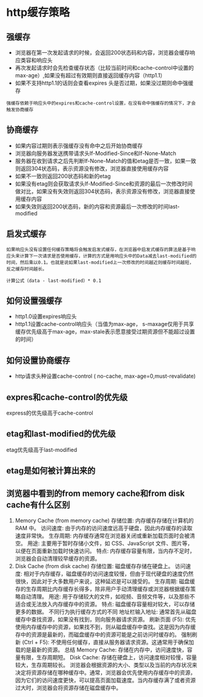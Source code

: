 # http缓存策略
## 强缓存
- 浏览器在第一次发起请求的时候，会返回200状态码和内容，浏览器会缓存响应类容和响应头
- 再次发起请求时会先检查缓存状态（比较当前时间和cache-control中设置的max-age）,如果没有超过有效期则直接返回缓存内容（http1.1）
- 如果不支持http1.1的话则会查看expires 头是否过期，如果没过期则命中强缓存

```
强缓存依赖于响应头中的expires和cache-control设置，在没有命中强缓存的情况下，才会触发协商缓存
```
## 协商缓存
- 如果内容过期则表示强缓存没有命中之后开始协商缓存
- 浏览器向服务器发送携带请求头If-Modified-Since和If-None-Match
- 服务器在收到请求之后先判断If-None-Match的值和etag是否一致，如果一致则返回304状态码，表示资源没有修改，浏览器直接使用缓存内容
- 如果不一致则返回200状态码和新的etag
- 如果没有etag则会获取请求头If-Modified-Since和资源的最后一次修改时间做对比，如果没有失效则返回304状态码，表示资源没有修改，浏览器直接使用缓存内容
- 如果失效则返回200状态码，新的内容和资源最后一次修改的时间last-modified

## 启发式缓存

```
如果响应头没有设置任何缓存策略将会触发启发式缓存，在浏览器中启发式缓存的算法是基于响应头来计算下一次请求是否使用缓存，计算的方式是用响应头中的Data减去last-modified的时间，然后乘以0.1。也就是说如果last-modified上一次修改的时间越近则缓存时间越短，反之缓存时间越长。

计算公式（data - last-modified）* 0.1
```

## 如何设置强缓存

- http1.0设置expires响应头
- http1.1设置cache-control响应头（当值为max-age， s-maxage仅用于共享缓存优先级高于max-age，max-stale表示愿意接受过期资源但不能超过设置的时间）

## 如何设置协商缓存

- http请求头种设置cache-control ( no-cache, max-age=0,must-revalidate)

## expres和cache-control的优先级

express的优先级高于cache-control

## etag和last-modified的优先级

etag优先级高于last-modified

## etag是如何被计算出来的



## 浏览器中看到的from memory cache和from disk cache有什么区别
1. Memory Cache (from memory cache)
存储位置: 内存缓存存储在计算机的 RAM 中。
访问速度: 由于内存的访问速度远高于硬盘，因此内存缓存的读取速度非常快。
生存周期: 内存缓存通常在浏览器关闭或重新加载页面时会被清空。
用途: 主要用于暂时存储小文件，如 CSS、JavaScript 文件、图片等，以便在页面重新加载时快速访问。
特点: 内存缓存容量有限，当内存不足时，浏览器会自动清理较早缓存的资源。
2. Disk Cache (from disk cache)
存储位置: 磁盘缓存存储在硬盘上。
访问速度: 相对于内存缓存，磁盘缓存的访问速度较慢，但由于现代硬盘的速度仍然很快，因此对于大多数用户来说，这种延迟是可以接受的。
生存周期: 磁盘缓存的生存周期比内存缓存长得多，除非用户手动清理缓存或浏览器根据缓存策略自动清理。
用途: 用于存储较大的文件，如视频、音频文件等，以及那些不适合或无法放入内存缓存中的资源。
特点: 磁盘缓存容量相对较大，可以存储更多的数据。
不同行为执行缓存方式的不同
地址栏输入地址: 通常首先从磁盘缓存中查找资源，如果没有找到，则向服务器请求资源。
刷新页面 (F5): 优先使用内存缓存中的资源，如果找不到，则从磁盘缓存中查找。这是因为内存缓存中的资源是最新的，而磁盘缓存中的资源可能是之前访问时缓存的。
强制刷新 (Ctrl + F5): 不使用任何缓存，直接从服务器请求资源。这通常用于确保加载的是最新的资源。
总结
Memory Cache: 存储在内存中，访问速度快，容量有限，生存周期短。
Disk Cache: 存储在硬盘上，访问速度相对较慢，容量较大，生存周期较长。
浏览器会根据资源的大小、类型以及当前的内存状况来决定将资源存储在哪种缓存中。通常，浏览器会优先使用内存缓存中的资源，因为它们的访问速度更快，可以提高页面加载速度。当内存缓存满了或者资源过大时，浏览器会将资源存储在磁盘缓存中。